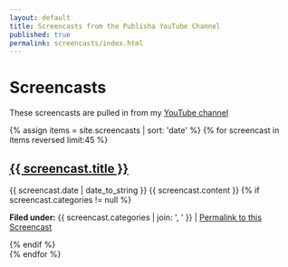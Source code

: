 ```yaml
---
layout: default
title: Screencasts from the Publisha YouTube Channel
published: true
permalink: screencasts/index.html
---
```


<h1>Screencasts</h1>

<p>These screencasts are pulled in from my <a href="https://www.youtube.com/channel/UCk1bhTLPDzbqm-tEMBYId1w">YouTube channel</a></p>

<!-- <a href="https://itunes.apple.com/gb/podcast/publisha-digital-publishing-hub/id1355521737?mt=2" title="subscribe at Apple"><img style="width:180px;" src="/images/publishapodcasts.jpg"></a>
<p>You can also subscribe with Apple Podcasts by clicking this image</p> -->
<div class="posts">
{% assign items = site.screencasts | sort: 'date' %}
  {% for screencast in items reversed limit:45 %}
  <div class="post">
  <a class="video fancybox.iframe" title="{{ screencast.title }}" href="https://www.youtube.com/embed/{{ screencast.YouTube }}?autoplay=1;rel=0&amp;showinfo=0"><i title="Show this screencast" class="fa fa-youtube-play fa-3x" aria-hidden="true"></i></a>
  <h2><a href="{{ site.baseurl }}{{ screencast.url }}">{{ screencast.title }}</a></h2>
  <span class="post-date">{{ screencast.date | date_to_string }}</span>
  {{ screencast.content }}
  {% if screencast.categories != null %}
  <p><b>Filed under:</b> {{ screencast.categories | join: ', ' }} | <a href="{{ site.baseurl }}{{ screencast.url }}">Permalink to this Screencast</a></p>
  {% endif %}
  </div>
  {% endfor %}
</div>
